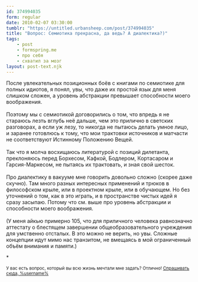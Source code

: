 ```yaml
---
id: 374994035
form: regular
date: 2010-02-07 03:30:00
tumblr: "https://untitled.urbansheep.com/post/374994035"
title: "Вопрос: Семиотика прекрасна, да ведь? А диалектика?)"
tags:
    - post
    - formspring.me
    - про себя
    - схватил за мозг
layout: post-text.njk
---
```


<p>После увлекательных позиционных боёв с книгами по семиотике для полных идиотов, я понял, увы, что даже их простой язык для меня слишком сложен, а уровень абстракции превышает способности моего воображения.<br/><br/>
Поэтому мы с семиотикой договорились о том, что впредь я не стараюсь лезть вглубь неё дальше, чем это прилично в светских разговорах, а если уж лезу, то никогда не пытаюсь делать умное лицо, и заранее готовлюсь к тому, что мои трактовки источников и матчасти не соответствуют Истинному Положению Вещей.<br/><br/>
Так что я молча восхищаюсь литературой с позиций дилетанта, преклоняюсь перед Борхесом, Кафкой, Бодлером, Кортасаром и Гарсия-Маркесом, не пытаясь их трактовать, и зная свой шесток.<br/><br/>
Про диалектику в вакууме мне говорить довольно сложно (скорее даже скучно). Там много разных интересных применений и трюков в философском крыле, или в проектном крыле, или в обучающем. Но без уточнений о том, как в это играть, и в пространстве чистых идей я сразу засыпаю. Потому что см. выше про уровень абстракции и способности моего воображения.<br/><br/>
(У меня айкью примерно 105, что для приличного человека равнозначно аттестату о блестящем завершении общеобразовательного учреждения для умственно отсталых. В это можно не верить, но увы. Сложные концепции идут мимо нас транзитом, не вмещаясь в мой ограниченный объём внимания и памяти.)</p>

<p>*</p>

<p><small>У вас есть вопрос, который вы всю жизнь мечтали мне задать? Отлично! <a href="http://formspring.me/urbansheep">Спрашивать сюда, %username%</a></small></p>

